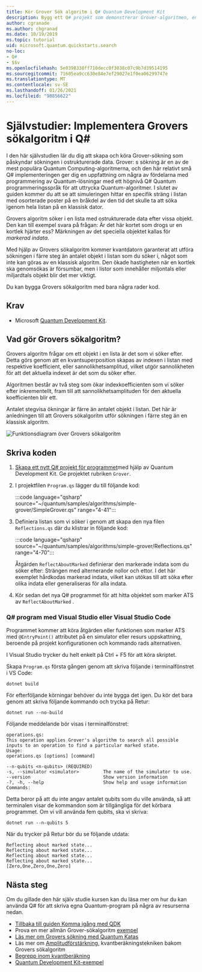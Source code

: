 ```yaml
---
title: Kör Grover Sök algoritm i Q# Quantum Development Kit
description: Bygg ett Q# projekt som demonstrerar Grover-algoritmen, en av de kanoniska Quantum-algoritmerna.
author: cgranade
ms.author: chgranad
ms.date: 10/19/2019
ms.topic: tutorial
uid: microsoft.quantum.quickstarts.search
no-loc:
- Q#
- $$v
ms.openlocfilehash: 5e0398338ff710decc0f3038c07c9b7d39514195
ms.sourcegitcommit: 71605ea9cc630e84e7ef29027e1f0ea06299747e
ms.translationtype: MT
ms.contentlocale: sv-SE
ms.lasthandoff: 01/26/2021
ms.locfileid: "98856622"
---
```

# <a name="tutorial-implement-grovers-search-algorithm-in-q"></a>Självstudier: Implementera Grovers sökalgoritm i Q\#

I den här självstudien lär du dig att skapa och köra Grover-sökning som påskyndar sökningen i ostrukturerade data.  Grover: s sökning är en av de mest populära Quantum Computing-algoritmerna, och den här relativt små Q# implementeringen ger dig en uppfattning om några av fördelarna med programmering av Quantum-lösningar med ett högnivå Q# Quantum programmeringsspråk för att uttrycka Quantum-algoritmer.  I slutet av guiden kommer du att se att simuleringen hittar en specifik sträng i listan med osorterade poster på en bråkdel av den tid det skulle ta att söka igenom hela listan på en klassisk dator.

Grovers algoritm söker i en lista med ostrukturerade data efter vissa objekt. Den kan till exempel svara på frågan: Är det här kortet som drogs ur en kortlek hjärter ess? Märkningen av det speciella objektet kallas för _markerad indata_.

Med hjälp av Grovers sökalgoritm kommer kvantdatorn garanterat att utföra sökningen i färre steg än antalet objekt i listan som du söker i, något som inte kan göras av en klassisk algoritm. Den ökade hastigheten när en kortlek ska genomsökas är försumbar, men i listor som innehåller miljontals eller miljardtals objekt blir det mer viktigt.

Du kan bygga Grovers sökalgoritm med bara några rader kod.

## <a name="prerequisites"></a>Krav

- Microsoft [Quantum Development Kit][install].

## <a name="what-does-grovers-search-algorithm-do"></a>Vad gör Grovers sökalgoritm?

Grovers algoritm frågar om ett objekt i en lista är det som vi söker efter. Detta görs genom att en kvantsuperposition skapas av indexen i listan med respektive koefficient, eller sannolikhetsamplitud, vilket utgör sannolikheten för att det aktuella indexet är det som du söker efter.

Algoritmen består av två steg som ökar indexkoefficienten som vi söker efter inkrementellt, fram till att sannolikhetsamplituden för den aktuella koefficienten blir ett.

Antalet stegvisa ökningar är färre än antalet objekt i listan. Det här är anledningen till att Grovers sökalgoritm utför sökningen i färre steg än en klassisk algoritm.

![Funktionsdiagram över Grovers sökalgoritm](~/media/grover.png)

## <a name="write-the-code"></a>Skriva koden

1. [Skapa ett nytt Q# projekt för programmet](xref:microsoft.quantum.install.standalone)med hjälp av Quantum Development Kit. Ge projektet rubriken `Grover`.

1. I projektfilen `Program.qs` lägger du till följande kod:

    :::code language="qsharp" source="~/quantum/samples/algorithms/simple-grover/SimpleGrover.qs" range="4-41":::

1. Definiera listan som vi söker i genom att skapa den nya filen `Reflections.qs` där du klistrar in följande kod:

    :::code language="qsharp" source="~/quantum/samples/algorithms/simple-grover/Reflections.qs" range="4-70":::

    Åtgärden `ReflectAboutMarked` definierar den markerade indata som du söker efter: Strängen med alternerande nollor och ettor. I det här exemplet hårdkodas markerad indata, vilket kan utökas till att söka efter olika indata eller generaliseras för alla indata.

1. Kör sedan det nya Q# programmet för att hitta objektet som marker ATS av `ReflectAboutMarked` .

### <a name="no-locq-applications-with-visual-studio-or-visual-studio-code"></a>Q# program med Visual Studio eller Visual Studio Code

Programmet kommer att köra åtgärden eller funktionen som marker ATS med `@EntryPoint()` attributet på en simulator eller resurs uppskattning, beroende på projekt konfigurationen och kommando rads alternativen.

I Visual Studio trycker du helt enkelt på Ctrl + F5 för att köra skriptet.

Skapa `Program.qs` första gången genom att skriva följande i terminalfönstret i VS Code:

```Command line
dotnet build
```

För efterföljande körningar behöver du inte bygga det igen. Du kör det bara genom att skriva följande kommando och trycka på Retur:

```Command line
dotnet run --no-build
```

Följande meddelande bör visas i terminalfönstret:

```
operations.qs:
This operation applies Grover's algorithm to search all possible inputs to an operation to find a particular marked state.
Usage:
operations.qs [options] [command]

--n-qubits <n-qubits> (REQUIRED)
-s, --simulator <simulator>         The name of the simulator to use.
--version                           Show version information
-?, -h, --help                      Show help and usage information
Commands:
```

Detta beror på att du inte angav antalet qubits som du ville använda, så att terminalen visar de kommandon som är tillgängliga för det körbara programmet. Om vi vill använda fem qubits, ska vi skriva:

```Command line
dotnet run --n-qubits 5
```

När du trycker på Retur bör du se följande utdata:

```
Reflecting about marked state...
Reflecting about marked state...
Reflecting about marked state...
Reflecting about marked state...
[Zero,One,Zero,One,Zero]
```

## <a name="next-steps"></a>Nästa steg

Om du gillade den här själv studie kursen kan du läsa mer om hur du kan använda Q# för att skriva egna Quantum-program på några av resurserna nedan.

- [Tillbaka till guiden Komma igång med QDK](xref:microsoft.quantum.welcome)
- Prova en mer allmän Grover-sökalgoritm [exempel](https://github.com/microsoft/Quantum/tree/main/samples/algorithms/database-search)
- [Läs mer om Grovers sökning med Quantum Katas](xref:microsoft.quantum.overview.katas)
- Läs mer om [Amplitudförstärkning][amplitude-amplification], kvantberäkningstekniken bakom Grovers sökalgoritm
- [Begrepp inom kvantberäkning](xref:microsoft.quantum.concepts.intro)
- [Quantum Development Kit-exempel](https://docs.microsoft.com/samples/browse/?products=qdk)

<!-- LINKS -->

[install]: xref:microsoft.quantum.install
[amplitude-amplification]: xref:microsoft.quantum.libraries.standard.algorithms#amplitude-amplification
